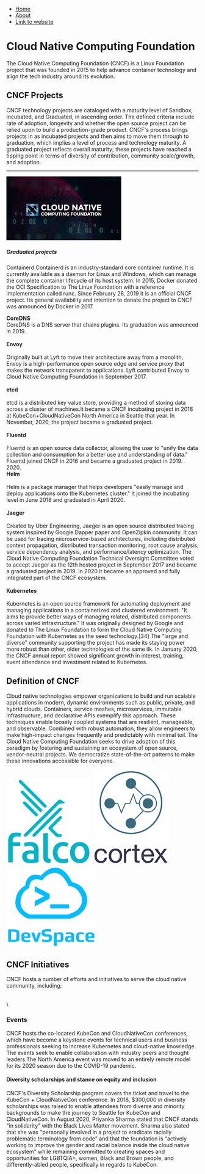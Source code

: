 

-   [Home](#)
-   [About](https://akashshukla7458.github.io/CNCF/about.html)
-   [Link to website](https://akashshukla7458.github.io/CNCF/)


Cloud Native Computing Foundation 
=================================

The Cloud Native Computing Foundation (CNCF) is a Linux Foundation
project that was founded in 2015 to help advance container technology
and align the tech industry around its evolution.

CNCF Projects
-------------

CNCF technology projects are cataloged with a maturity level of Sandbox,
Incubated, and Graduated, in ascending order. The defined criteria
include rate of adoption, longevity and whether the open source project
can be relied upon to build a production-grade product. CNCF's process
brings projects in as incubated projects and then aims to move them
through to graduation, which implies a level of process and technology
maturity. A graduated project reflects overall maturity; these projects
have reached a tipping point in terms of diversity of contribution,
community scale/growth, and adoption.


-------------
![alt text](https://github.com/akashshukla7458/CNCF/blob/main/cncf.jpg)

##### Graduated projects

Containerd Containerd is an industry-standard core container runtime. It
is currently available as a daemon for Linux and Windows, which can
manage the complete container lifecycle of its host system. In 2015,
Docker donated the OCI Specification to The Linux Foundation with a
reference implementation called runc. Since February 28, 2019 it is an
official CNCF project. Its general availability and intention to donate
the project to CNCF was announced by Docker in 2017.

**CoreDNS**\
 CoreDNS is a DNS server that chains plugins. Its graduation was
announced in 2019. \
<br>
 **Envoy**\
 <br>
 Originally built at Lyft to move their architecture away from a
monolith, Envoy is a high-performance open source edge and service proxy
that makes the network transparent to applications. Lyft contributed
Envoy to Cloud Native Computing Foundation in September 2017. \
<br>
 **etcd** \
 <br>
 etcd is a distributed key value store, providing a method of storing
data across a cluster of machines.It became a CNCF incubating project in
2018 at KubeCon+CloudNativeCon North America in Seattle that year. In
November, 2020, the project became a graduated project. \
<br>
 **Fluentd**\
 <br>
 Fluentd is an open source data collector, allowing the user to "unify
the data collection and consumption for a better use and understanding
of data." Fluentd joined CNCF in 2016 and became a graduated project in
2019. \
2020. <br>
 **Helm** \
 <br>
 Helm is a package manager that helps developers "easily manage and
deploy applications onto the Kubernetes cluster." It joined the
incubating level in June 2018 and graduated in April 2020. \
<br>
 **Jaeger** \
 <br>
 Created by Uber Engineering, Jaeger is an open source distributed
tracing system inspired by Google Dapper paper and OpenZipkin community.
It can be used for tracing microservice-based architectures, including
distributed context propagation, distributed transaction monitoring,
root cause analysis, service dependency analysis, and
performance/latency optimization. The Cloud Native Computing Foundation
Technical Oversight Committee voted to accept Jaeger as the 12th hosted
project in September 2017 and became a graduated project in 2019. In
2020 it became an approved and fully integrated part of the CNCF
ecosystem. \
<br>
 **Kubernetes** \
 <br>
 Kubernetes is an open source framework for automating deployment and
managing applications in a containerized and clustered environment. "It
aims to provide better ways of managing related, distributed components
across varied infrastructure." It was originally designed by Google and
donated to The Linux Foundation to form the Cloud Native Computing
Foundation with Kubernetes as the seed technology.[34] The "large and
diverse" community supporting the project has made its staying power
more robust than other, older technologies of the same ilk. In January
2020, the CNCF annual report showed significant growth in interest,
training, event attendance and investment related to Kubernetes.

Definition of CNCF 
------------------

Cloud native technologies empower organizations to build and run
scalable applications in modern, dynamic environments such as public,
private, and hybrid clouds. Containers, service meshes, microservices,
immutable infrastructure, and declarative APIs exemplify this approach.
These techniques enable loosely coupled systems that are resilient,
manageable, and observable. Combined with robust automation, they allow
engineers to make high-impact changes frequently and predictably with
minimal toil. The Cloud Native Computing Foundation seeks to drive
adoption of this paradigm by fostering and sustaining an ecosystem of
open source, vendor-neutral projects. We democratize state-of-the-art
patterns to make these innovations accessible for everyone.

![](https://github.com/akashshukla7458/CNCF/blob/main/falco.png) ![](https://github.com/akashshukla7458/CNCF/blob/main/cortex.png) ![](https://github.com/akashshukla7458/CNCF/blob/main/devsopace.png)

CNCF Initiatives
----------------

CNCF hosts a number of efforts and initiatives to serve the cloud native
community, including:

\
 \

### Events

CNCF hosts the co-located KubeCon and CloudNativeCon conferences, which
have become a keystone events for technical users and business
professionals seeking to increase Kubernetes and cloud-native knowledge.
The events seek to enable collaboration with industry peers and thought
leaders.The North America event was moved to an entirely remote model
for its 2020 season due to the COVID-19 pandemic.

#### Diversity scholarships and stance on equity and inclusion

CNCF's Diversity Scholarship program covers the ticket and travel to the
KubeCon + CloudNativeCon conference. In 2018, \$300,000 in diversity
scholarships was raised to enable attendees from diverse and minority
backgrounds to make the journey to Seattle for KubeCon and
CloudNativeCon. In August 2020, Priyanka Sharma stated that CNCF stands
"in solidarity" with the Black Lives Matter movement. Sharma also stated
that she was "personally involved in a project to eradicate racially
problematic terminology from code" and that the foundation is "actively
working to improve the gender and racial balance inside the cloud native
ecosystem" while remaining committed to creating spaces and
opportunities for LGBTQIA+, women, Black and Brown people, and
differently-abled people, specifically in regards to KubeCon.
